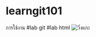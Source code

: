 # learngit101
การใช้งาน
#lab git
#lab html
![วิ่งแกะ](https://www.bitkubnft.com/_next/image?url=https%3A%2F%2Fstatic.bitkubnext.com%2Fnft%2Fnft_stores%2Funsleep-sheep%2Fstore-profile.jpg&w=3840&q=75)
